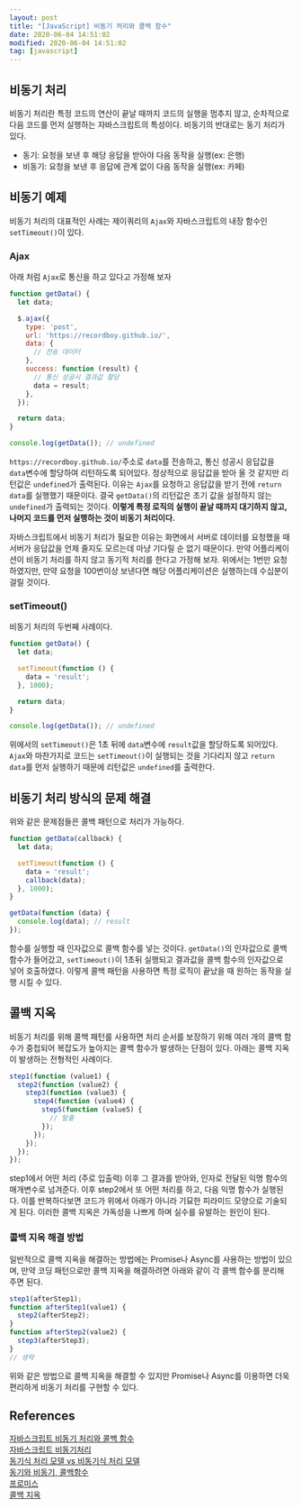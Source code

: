 ```yaml
---
layout: post
title: "[JavaScript] 비동기 처리와 콜백 함수"
date: 2020-06-04 14:51:02
modified: 2020-06-04 14:51:02
tag: [javascript]
---
```


## 비동기 처리
비동기 처리란 특정 코드의 연산이 끝날 때까지 코드의 실행을 멈추지 않고, 순차적으로 다음 코드를 먼저 실행하는 자바스크립트의 특성이다. 비동기의 반대로는 동기 처리가 있다.
* 동기: 요청을 보낸 후 해당 응답을 받아야 다음 동작을 실행(ex: 은행)
* 비동기: 요청을 보낸 후 응답에 관계 없이 다음 동작을 실행(ex: 카페)

## 비동기 예제
비동기 처리의 대표적인 사례는 제이쿼리의 `Ajax`와 자바스크립트의 내장 함수인 `setTimeout()`이 있다.

### Ajax
아래 처럼 `Ajax`로 통신을 하고 있다고 가정해 보자

```javascript
function getData() {
  let data;

  $.ajax({
    type: 'post',
    url: 'https://recordboy.github.io/',
    data: {
      // 전송 데이터
    },
    success: function (result) {
      // 통신 성공시 결과값 할당
      data = result;
    },
  });

  return data;
}

console.log(getData()); // undefined

```

`https://recordboy.github.io/`주소로 `data`를 전송하고, 통신 성공시 응답값을 `data`변수에 할당하여 리턴하도록 되어있다. 정상적으로 응답값을 받아 올 것 같지만 리턴값은 `undefined`가 출력된다. 이유는 `Ajax`를 요청하고 응답값을 받기 전에 `return data`를 실행했기 때문이다. 결국 `getData()`의 리턴값은 초기 값을 설정하지 않는 `undefined`가 출력되는 것이다. **이렇게 특정 로직의 실행이 끝날 때까지 대기하지 않고, 나머지 코드를 먼저 실행하는 것이 비동기 처리이다.**  

자바스크립트에서 비동기 처리가 필요한 이유는 화면에서 서버로 데이터를 요청했을 때 서버가 응답값을 언제 줄지도 모르는데 마냥 기다릴 순 없기 때문이다. 만약 어플리케이션이 비동기 처리를 하지 않고 동기적 처리를 한다고 가정해 보자. 위에서는 1번만 요청하였지만, 만약 요청을 100번이상 보낸다면 해당 어플리케이션은 실행하는데 수십분이 걸릴 것이다. 

### setTimeout()
비동기 처리의 두번째 사례이다.

```javascript
function getData() {
  let data;

  setTimeout(function () {
    data = 'result';
  }, 1000);

  return data;
}

console.log(getData()); // undefined

```

위에서의 `setTimeout()`은 1초 뒤에 `data`변수에 `result`값을 할당하도록 되어있다. `Ajax`와 마찬가지로 코드는 `setTimeout()`이 실행되는 것을 기다리지 않고 `return data`를 먼저 실행하기 때문에 리턴값은 `undefined`를 출력한다.

## 비동기 처리 방식의 문제 해결
위와 같은 문제점들은 콜백 패턴으로 처리가 가능하다.

```javascript
function getData(callback) {
  let data;

  setTimeout(function () {
    data = 'result';
    callback(data);
  }, 1000);
}

getData(function (data) {
  console.log(data); // result
});
```

함수를 실행할 때 인자값으로 콜백 함수를 넣는 것이다. `getData()`의 인자값으로 콜백 함수가 들어갔고, `setTimeout()`이 1초뒤 실행되고 결과값을 콜백 함수의 인자값으로 넣어 호출하였다. 이렇게 콜백 패턴을 사용하면 특정 로직이 끝났을 때 원하는 동작을 실행 시킬 수 있다.

## 콜백 지옥
비동기 처리를 위해 콜백 패턴를 사용하면 처리 순서를 보장하기 위해 여러 개의 콜백 함수가 중첩되어 복잡도가 높아지는 콜백 함수가 발생하는 단점이 있다. 아래는 콜백 지옥이 발생하는 전형적인 사례이다.

```javascript
step1(function (value1) {
  step2(function (value2) {
    step3(function (value3) {
      step4(function (value4) {
        step5(function (value5) {
          // 탈출
        });
      });
    });
  });
});
```

step1에서 어떤 처리 (주로 입출력) 이후 그 결과를 받아와, 인자로 전달된 익명 함수의 매개변수로 넘겨준다. 이후 step2에서 또 어떤 처리를 하고, 다음 익명 함수가 실행된다. 이를 반복하다보면 코드가 위에서 아래가 아니라 기묘한 피라미드 모양으로 기술되게 된다. 이러한 콜백 지옥은 가독성을 나쁘게 하며 실수를 유발하는 원인이 된다.

### 콜백 지옥 해결 방법
일반적으로 콜백 지옥을 해결하는 방법에는 Promise나 Async를 사용하는 방법이 있으며, 만약 코딩 패턴으로만 콜백 지옥을 해결하려면 아래와 같이 각 콜백 함수를 분리해 주면 된다.

```javascript
step1(afterStep1);
function afterStep1(value1) {
  step2(afterStep2);
}
function afterStep2(value2) {
  step3(afterStep3);
}
// 생략
```

위와 같은 방법으로 콜백 지옥을 해결할 수 있지만 Promise나 Async를 이용하면 더욱 편리하게 비동기 처리를 구현할 수 있다.

## References
[자바스크립트 비동기 처리와 콜백 함수](https://joshua1988.github.io/web-development/javascript/javascript-asynchronous-operation/)  
[자바스크립트 비동기처리](https://medium.com/@yoohl/자바스크립트-비동기-동기-ac9495e42d0)  
[동기식 처리 모델 vs 비동기식 처리 모델](https://poiemaweb.com/js-async)  
[동기와 비동기, 콜백함수](https://pro-self-studier.tistory.com/89)  
[프로미스](https://poiemaweb.com/es6-promise)  
[콜백 지옥](https://librewiki.net/wiki/콜백_지옥)
